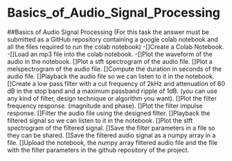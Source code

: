 # Basics_of_Audio_Signal_Processing

##Basics of Audio Signal Processing 
(For this task the answer must be submitted as a GitHub repository containing a google colab notebook and all the files required to run the colab notebook)
-[]Create a Colab Notebook.
-[]Load an mp3 file into the colab notebook.
-[]Plot the waveform of the audio in the notebook.
[]Plot a stft spectrogram of the audio file.
[]Plot a melspectrogram of the audio file.
[]Compute the duration in seconds of the audio file.
[]Playback the audio file so we can listen to it in the notebook.
[]Create a low pass filter with a cut frequency of 2kHz and attenuation of 60 dB in the stop band and a maximum passband ripple of 1dB. (you can use any kind of filter, design technique or algorithm you want).
[]Plot the filter frequency response. (magnitude and phase).
[]Plot the filter impulse response.
[]Filter the audio file using the designed filter.
[]Playback the filtered signal so we can listen to it in the notebook.
[]Plot the stft spectrogram of the filtered signal.
[]Save the filter parameters in a file so they can be shared.
[]Save the filtered audio signal as a numpy array in a file.
[]Upload the notebook, the numpy array filtered audio file and the file with the filter parameters in the github repository of the project.
